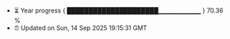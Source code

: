 - ⏳ Year progress { █████████████████████▁▁▁▁▁▁▁▁▁ } 70.36 %
- ⏰ Updated on Sun, 14 Sep 2025 19:15:31 GMT

